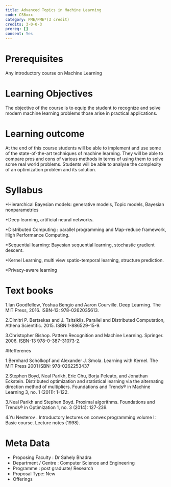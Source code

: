 ```yaml
---
title: Advanced Topics in Machine Learning 
code: CS6xxx
category: PME/PME*(3 credit)
credits: 3-0-0-3
prereq: []
consent: Yes
---
```


# Prerequisites

Any introductory course on Machine Learning

# Learning Objectives

The objective of the course is to equip the student to recognize and solve modern machine learning problems those arise in practical applications. 

# Learning outcome

At the end of this course students will be able to implement and use some of the state-of-the-art techniques of machine learning. They will be able to compare pros and cons of various methods  in terms of using them to solve some real world problems. Students will be able to analyse the complexity of an optimization problem and its solution. 

# Syllabus

*Hierarchical Bayesian models: generative models, Topic models, Bayesian nonparametrics 

*Deep learning, artificial neural networks.

*Distributed Computing : parallel programming and  Map-reduce framework, High Performance Computing.

*Sequential learning: Bayesian sequential learning, stochastic gradient descent.

*Kernel Learning, multi view spatio-temporal learning, structure prediction.

*Privacy-aware learning

# Text books

1.Ian Goodfellow, Yoshua Bengio and Aaron Courville. Deep Learning. The MIT Press, 2016. ISBN-13: 978-0262035613.

2.Dimitri P.  Bertsekas and J. Tsitsiklis. Parallel and Distributed Computation, Athena Scientific. 2015. ISBN 1-886529-15-9.

3.Christopher Bishop. Pattern Recognition and Machine Learning. Springer. 2006. ISBN-13 978-0-387-31073-2.

#Refferenes

1.Bernhard Schölkopf and Alexander J. Smola. Learning with Kernel. The MIT Press 2001 ISBN: 978-0262253437

2.Stephen Boyd, Neal Parikh, Eric Chu, Borja Peleato, and Jonathan Eckstein. Distributed optimization and statistical learning via the alternating direction method of multipliers. Foundations and Trends® in Machine Learning 3, no. 1 (2011): 1-122.

3.Neal Parikh and Stephen Boyd. Proximal algorithms. Foundations and Trends® in Optimization 1, no. 3 (2014): 127-239.

4.Yu Nesterov . Introductory lectures on convex programming volume I: Basic course. Lecture notes (1998).

 
# Meta Data	 	 	
 
* Proposing Faculty : Dr Sahely Bhadra
* Department / Centre : Computer Science and Engineering
* Programme : post graduate/ Research
* Proposal Type: New
* Offerings
